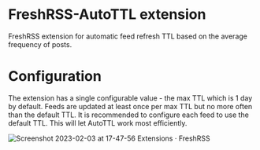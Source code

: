 # FreshRSS-AutoTTL extension

FreshRSS extension for automatic feed refresh TTL based on the average frequency of posts.

# Configuration

The extension has a single configurable value - the max TTL which is 1 day by default.
Feeds are updated at least once per max TTL but no more often than the default TTL.
It is recommended to configure each feed to use the default TTL. This will let AutoTTL work most efficiently.

![Screenshot 2023-02-03 at 17-47-56 Extensions · FreshRSS](https://user-images.githubusercontent.com/15255910/216646499-90e31bfb-c372-4dc8-8bf8-70e61b67fd29.png)
